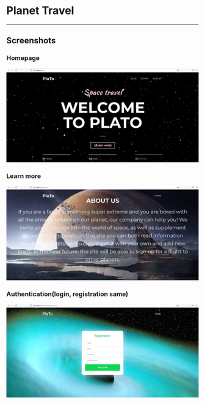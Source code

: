 # Planet Travel

---
## Screenshots
### Homepage
![home snap](https://github.com/lizzzon/django-website/raw/main/lab3-4/website/static/screenshots/home.jpg?raw=true)
### Learn more
![info snap](https://github.com/lizzzon/django-website/raw/main/lab3-4/website/static/screenshots/about.jpg?raw=true)
### Authentication(login, registration same)
![auth snap](https://github.com/lizzzon/django-website/raw/main/lab3-4/website/static/screenshots/auth.jpg?raw=true)

